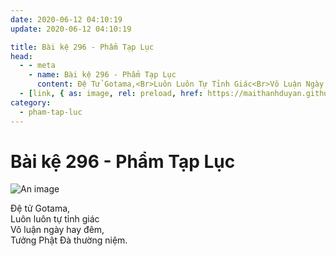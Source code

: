 ```yaml
---
date: 2020-06-12 04:10:19
update: 2020-06-12 04:10:19

title: Bài kệ 296 - Phẩm Tạp Lục
head:
  - - meta
    - name: Bài kệ 296 - Phẩm Tạp Lục
      content: Ðệ Tử Gotama,<Br>Luôn Luôn Tự Tỉnh Giác<Br>Vô Luận Ngày Hay Đêm,<Br>Tưởng Phật Ðà Thường Niệm.<Br>
  - [link, { as: image, rel: preload, href: https://maithanhduyan.github.io/kinh-phap-cu/img/pham-tap-luc/pham-tap-luc-296.jpg }]
category:
  - pham-tap-luc
---
```


# Bài kệ 296 - Phẩm Tạp Lục

![An image](/img/pham-tap-luc/pham-tap-luc-296.jpg)

Ðệ tử Gotama,<br>Luôn luôn tự tỉnh giác<br>Vô luận ngày hay đêm,<br>Tưởng Phật Ðà thường niệm.<br>
